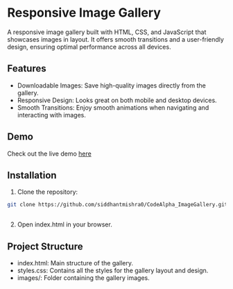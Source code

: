 
# Responsive Image Gallery
 
A responsive image gallery built with HTML, CSS, and JavaScript that showcases images in layout. It offers smooth transitions and a user-friendly design, ensuring optimal performance across all devices.


## Features

- Downloadable Images: Save high-quality images directly from the gallery.
- Responsive Design: Looks great on both mobile and desktop devices.
- Smooth Transitions: Enjoy smooth animations when navigating and interacting with images.

## Demo

Check out the live demo [here](https://siddhantmishra0.github.io/CodeAlpha_ImageGallery/)
## Installation

1. Clone the repository:
```bash
git clone https://github.com/siddhantmishra0/CodeAlpha_ImageGallery.git
  
```
2. Open index.html in your browser.
    
## Project Structure

- index.html: Main structure of the gallery.
- styles.css: Contains all the styles for the gallery layout and design.
- images/: Folder containing the gallery images.
